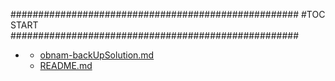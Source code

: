 







####################################################
#TOC START
####################################################
* [](.//README.md)
    * [obnam-backUpSolution.md](./obnam-backUpSolution.md)
    * [README.md](./README.md)
